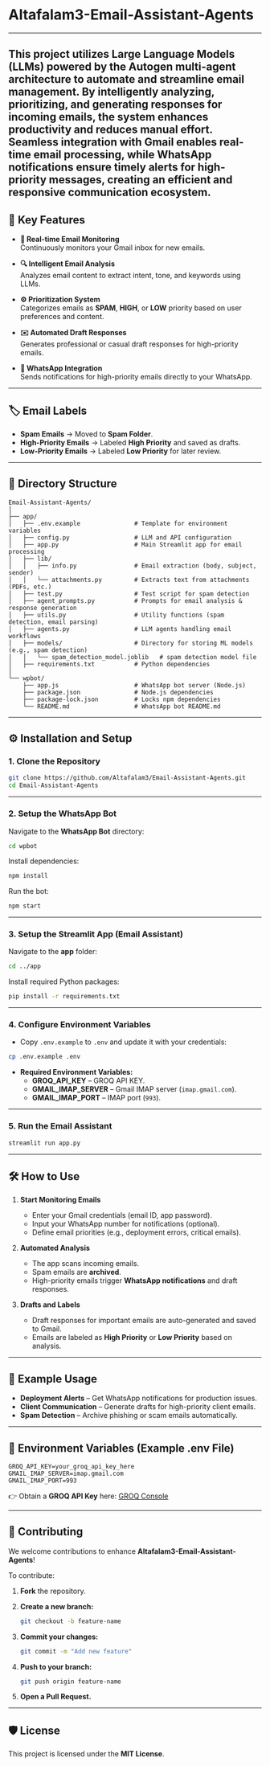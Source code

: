 # Altafalam3-Email-Assistant-Agents
---

This project utilizes Large Language Models (LLMs) powered by the Autogen multi-agent architecture to automate and streamline email management. By intelligently analyzing, prioritizing, and generating responses for incoming emails, the system enhances productivity and reduces manual effort. Seamless integration with Gmail enables real-time email processing, while WhatsApp notifications ensure timely alerts for high-priority messages, creating an efficient and responsive communication ecosystem.
---

## 🚀 Key Features
- **📩 Real-time Email Monitoring**  
  Continuously monitors your Gmail inbox for new emails.  

- **🔍 Intelligent Email Analysis**  
  Analyzes email content to extract intent, tone, and keywords using LLMs.  

- **⚙️ Prioritization System**  
  Categorizes emails as **SPAM**, **HIGH**, or **LOW** priority based on user preferences and content.  

- **✉️ Automated Draft Responses**  
  Generates professional or casual draft responses for high-priority emails.  

- **📱 WhatsApp Integration**  
  Sends notifications for high-priority emails directly to your WhatsApp.  

---

## 🏷️ Email Labels  

- **Spam Emails** → Moved to **Spam Folder**.  
- **High-Priority Emails** → Labeled **High Priority** and saved as drafts.  
- **Low-Priority Emails** → Labeled **Low Priority** for later review.  

---

## 📂 Directory Structure

```
Email-Assistant-Agents/
│
├── app/
│   ├── .env.example               # Template for environment variables
│   ├── config.py                  # LLM and API configuration
│   ├── app.py                     # Main Streamlit app for email processing
│   ├── lib/
│   │   ├── info.py                # Email extraction (body, subject, sender)
│   │   └── attachments.py         # Extracts text from attachments (PDFs, etc.)
│   ├── test.py                    # Test script for spam detection
│   ├── agent_prompts.py           # Prompts for email analysis & response generation
│   ├── utils.py                   # Utility functions (spam detection, email parsing)
│   ├── agents.py                  # LLM agents handling email workflows
│   ├── models/                    # Directory for storing ML models (e.g., spam detection)
│   │   └── spam_detection_model.joblib   # spam detection model file
│   ├── requirements.txt           # Python dependencies
│
└── wpbot/                         
    ├── app.js                     # WhatsApp bot server (Node.js)
    ├── package.json               # Node.js dependencies
    ├── package-lock.json          # Locks npm dependencies
    └── README.md                  # WhatsApp bot README.md
```

---

## ⚙️ Installation and Setup

### 1. Clone the Repository  
```bash
git clone https://github.com/Altafalam3/Email-Assistant-Agents.git
cd Email-Assistant-Agents
```

---

### 2. Setup the WhatsApp Bot  
Navigate to the **WhatsApp Bot** directory:  
```bash
cd wpbot
```

Install dependencies:  
```bash
npm install
```

Run the bot:  
```bash
npm start
```

---

### 3. Setup the Streamlit App (Email Assistant)  

Navigate to the **app** folder:  
```bash
cd ../app
```

Install required Python packages:  
```bash
pip install -r requirements.txt
```

---

### 4. Configure Environment Variables  

- Copy `.env.example` to `.env` and update it with your credentials:  
```bash
cp .env.example .env
```
- **Required Environment Variables:**  
  - **GROQ_API_KEY** – GROQ API KEY.  
  - **GMAIL_IMAP_SERVER** – Gmail IMAP server (`imap.gmail.com`).  
  - **GMAIL_IMAP_PORT** – IMAP port (`993`).  
---

### 5. Run the Email Assistant  
```bash
streamlit run app.py
```

---

## 🛠️ How to Use  

1. **Start Monitoring Emails**  
   - Enter your Gmail credentials (email ID, app password).  
   - Input your WhatsApp number for notifications (optional).  
   - Define email priorities (e.g., deployment errors, critical emails).  

2. **Automated Analysis**
   - The app scans incoming emails.  
   - Spam emails are **archived**.
   - High-priority emails trigger **WhatsApp notifications** and draft responses.  

3. **Drafts and Labels**  
   - Draft responses for important emails are auto-generated and saved to Gmail.  
   - Emails are labeled as **High Priority** or **Low Priority** based on analysis.  

---

## 🧩 Example Usage
- **Deployment Alerts** – Get WhatsApp notifications for production issues.
- **Client Communication** – Generate drafts for high-priority client emails.
- **Spam Detection** – Archive phishing or scam emails automatically.

---

## 🔑 Environment Variables (Example .env File)
```plaintext
GROQ_API_KEY=your_groq_api_key_here
GMAIL_IMAP_SERVER=imap.gmail.com
GMAIL_IMAP_PORT=993
```

👉 Obtain a **GROQ API Key** here: [GROQ Console](https://console.groq.com/keys)  

---

## 🤝 Contributing  
We welcome contributions to enhance **Altafalam3-Email-Assistant-Agents**!  

To contribute:  

1. **Fork** the repository.  

2. **Create a new branch:**  
   ```bash
   git checkout -b feature-name
   ```  

3. **Commit your changes:**  
   ```bash
   git commit -m "Add new feature"
   ```  

4. **Push to your branch:**  
   ```bash
   git push origin feature-name
   ```  

5. **Open a Pull Request.**  

---  

## 🛡️ License  
This project is licensed under the **MIT License**.
